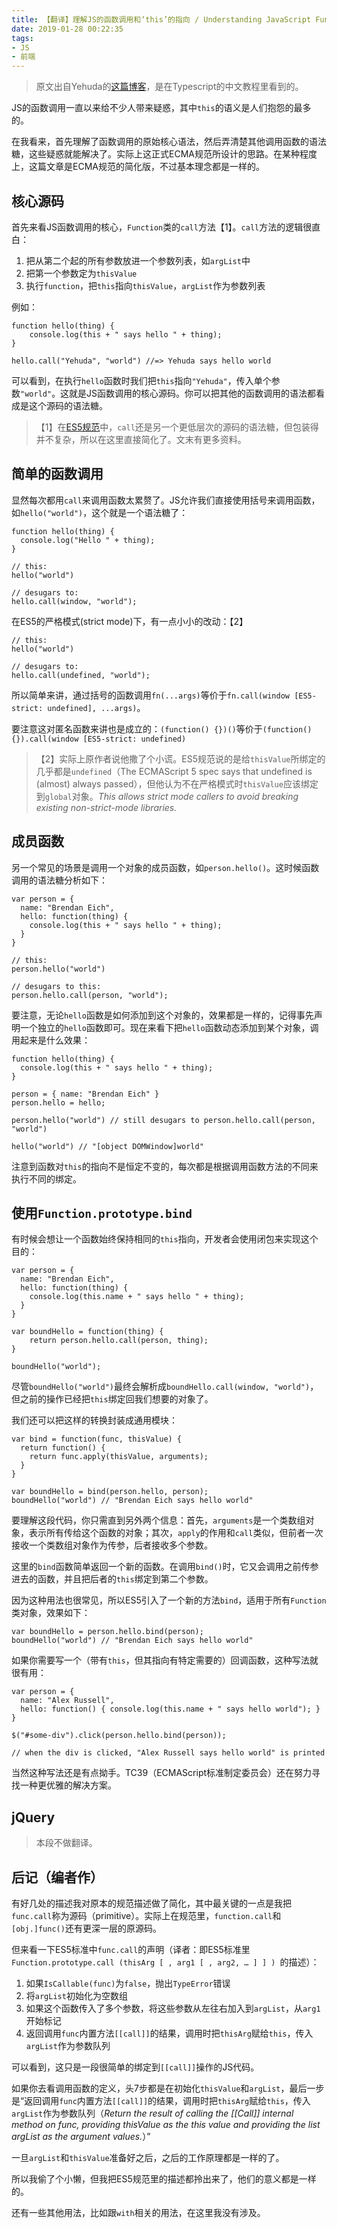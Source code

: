 ```yaml
---
title: 【翻译】理解JS的函数调用和‘this’的指向 / Understanding JavaScript Function Invocation and "this"
date: 2019-01-28 00:22:35
tags:
- JS
- 前端
---
```


> 原文出自Yehuda的[这篇博客](https://yehudakatz.com/2011/08/11/understanding-javascript-function-invocation-and-this/)，是在Typescript的中文教程里看到的。

<!-- more -->

JS的函数调用一直以来给不少人带来疑惑，其中`this`的语义是人们抱怨的最多的。

在我看来，首先理解了函数调用的原始核心语法，然后弄清楚其他调用函数的语法糖，这些疑惑就能解决了。实际上这正式ECMA规范所设计的思路。在某种程度上，这篇文章是ECMA规范的简化版，不过基本理念都是一样的。

## 核心源码

首先来看JS函数调用的核心，`Function`类的`call`方法【1】。`call`方法的逻辑很直白：

1. 把从第二个起的所有参数放进一个参数列表，如`argList`中
2. 把第一个参数定为`thisValue`
3. 执行`function`，把`this`指向`thisValue`，`argList`作为参数列表

例如：

````
function hello(thing) {
    console.log(this + " says hello " + thing);
}

hello.call("Yehuda", "world") //=> Yehuda says hello world
````

可以看到，在执行`hello`函数时我们把`this`指向`"Yehuda"`，传入单个参数`"world"`。这就是JS函数调用的核心源码。你可以把其他的函数调用的语法都看成是这个源码的语法糖。

> 【1】在[ES5规范](http://es5.github.io/#x15.3.4.4)中，`call`还是另一个更低层次的源码的语法糖，但包装得并不复杂，所以在这里直接简化了。文末有更多资料。

## 简单的函数调用

显然每次都用`call`来调用函数太累赘了。JS允许我们直接使用括号来调用函数，如`hello("world")`，这个就是一个语法糖了：

````
function hello(thing) {
  console.log("Hello " + thing);
}

// this:
hello("world")

// desugars to:
hello.call(window, "world");
````

在ES5的严格模式(strict mode)下，有一点小小的改动：【2】

````
// this:
hello("world")

// desugars to:
hello.call(undefined, "world");
````

所以简单来讲，通过括号的函数调用`fn(...args)`等价于`fn.call(window [ES5-strict: undefined], ...args)`。

要注意这对匿名函数来讲也是成立的：`(function() {})()`等价于`(function() {}).call(window [ES5-strict: undefined)`

> 【2】实际上原作者说他撒了个小谎。ES5规范说的是给`thisValue`所绑定的几乎都是`undefined`（The ECMAScript 5 spec says that undefined is (almost) always passed），但他认为不在严格模式时`thisValue`应该绑定到`global`对象。*This allows strict mode callers to avoid breaking existing non-strict-mode libraries.*

## 成员函数

另一个常见的场景是调用一个对象的成员函数，如`person.hello()`。这时候函数调用的语法糖分析如下：

````
var person = {
  name: "Brendan Eich",
  hello: function(thing) {
    console.log(this + " says hello " + thing);
  }
}

// this:
person.hello("world")

// desugars to this:
person.hello.call(person, "world");
````

要注意，无论`hello`函数是如何添加到这个对象的，效果都是一样的，记得事先声明一个独立的`hello`函数即可。现在来看下把`hello`函数动态添加到某个对象，调用起来是什么效果：

````
function hello(thing) {
  console.log(this + " says hello " + thing);
}

person = { name: "Brendan Eich" }
person.hello = hello;

person.hello("world") // still desugars to person.hello.call(person, "world")

hello("world") // "[object DOMWindow]world"
````

注意到函数对`this`的指向不是恒定不变的，每次都是根据调用函数方法的不同来执行不同的绑定。

## 使用`Function.prototype.bind`

有时候会想让一个函数始终保持相同的`this`指向，开发者会使用闭包来实现这个目的：

````
var person = {
  name: "Brendan Eich",
  hello: function(thing) {
    console.log(this.name + " says hello " + thing);
  }
}

var boundHello = function(thing) { 
    return person.hello.call(person, thing); 
}

boundHello("world");
````

尽管`boundHello("world")`最终会解析成`boundHello.call(window, "world")`，但之前的操作已经把`this`绑定回我们想要的对象了。

我们还可以把这样的转换封装成通用模块：

````
var bind = function(func, thisValue) {
  return function() {
    return func.apply(thisValue, arguments);
  }
}

var boundHello = bind(person.hello, person);
boundHello("world") // "Brendan Eich says hello world"
````

要理解这段代码，你只需直到另外两个信息：首先，`arguments`是一个类数组对象，表示所有传给这个函数的对象；其次，`apply`的作用和`call`类似，但前者一次接收一个类数组对象作为传参，后者接收多个参数。

这里的`bind`函数简单返回一个新的函数。在调用`bind()`时，它又会调用之前传参进去的函数，并且把后者的`this`绑定到第二个参数。

因为这种用法也很常见，所以ES5引入了一个新的方法`bind`，适用于所有`Function`类对象，效果如下：

````
var boundHello = person.hello.bind(person);
boundHello("world") // "Brendan Eich says hello world"
````

如果你需要写一个（带有`this`，但其指向有特定需要的）回调函数，这种写法就很有用：

````
var person = {
  name: "Alex Russell",
  hello: function() { console.log(this.name + " says hello world"); }
}

$("#some-div").click(person.hello.bind(person));

// when the div is clicked, "Alex Russell says hello world" is printed
````

当然这种写法还是有点拗手。TC39（ECMAScript标准制定委员会）还在努力寻找一种更优雅的解决方案。

## jQuery

> 本段不做翻译。

## 后记（编者作）

有好几处的描述我对原本的规范描述做了简化，其中最关键的一点是我把`func.call`称为源码（primitive）。实际上在规范里，`function.call`和`[obj.]func()`还有更深一层的原源码。

但来看一下ES5标准中`func.call`的声明（译者：即ES5标准里`Function.prototype.call (thisArg [ , arg1 [ , arg2, … ] ] ) `的描述）：

1. 如果`IsCallable(func)`为`false`，抛出`TypeError`错误
2. 将`argList`初始化为空数组
3. 如果这个函数传入了多个参数，将这些参数从左往右加入到`argList`，从`arg1`开始标记
4. 返回调用`func`内置方法`[[call]]`的结果，调用时把`thisArg`赋给`this`，传入`argList`作为参数队列

可以看到，这只是一段很简单的绑定到`[[call]]`操作的JS代码。

如果你去看调用函数的定义，头7步都是在初始化`thisValue`和`argList`，最后一步是“返回调用`func`内置方法`[[call]]`的结果，调用时把`thisArg`赋给`this`，传入`argList`作为参数队列（*Return the result of calling the [[Call]] internal method on func, providing thisValue as the this value and providing the list argList as the argument values.*）”

一旦`argList`和`thisValue`准备好之后，之后的工作原理都是一样的了。

所以我偷了个小懒，但我把ES5规范里的描述都拎出来了，他们的意义都是一样的。

还有一些其他用法，比如跟`with`相关的用法，在这里我没有涉及。